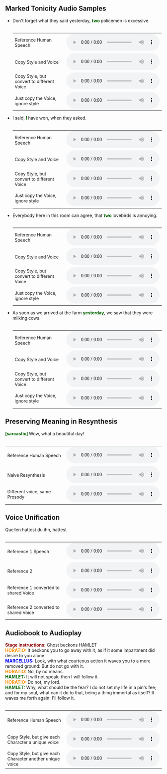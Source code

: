 <img align="center" src="resources/literally_one_white_pixel.png" style="  display: block;
  margin-left: auto;
  margin-right: auto;
  width: 0%;" /> 


## Marked Tonicity Audio Samples

- <div style="display:inline;"> Don't forget what they said yesterday, </div> <div style="color:darkgreen; display:inline; font-weight: bold;" > two </div><div style="display:inline;"> policemen is excessive. <br>  <br> </div>

    <table style='width: 100%;'>
        <tr>
            <td>Reference Human Speech</td>
            <td><audio controls="" ><source src="resources/human/9.wav" type="audio/wav"></audio></td></tr><tr>
            <td>Copy Style and Voice</td>
            <td><audio controls="" ><source src="resources/same_voice_same_style/9.wav" type="audio/wav"></audio></td></tr><tr>
            <td>Copy Style, but convert to different Voice</td>
            <td><audio controls="" ><source src="resources/diff_voice_same_style/9.wav" type="audio/wav"></audio></td></tr><tr>
            <td>Just copy the Voice, ignore style</td>
            <td><audio controls="" ><source src="resources/same_voice_diff_style/9.wav" type="audio/wav"></audio></td></tr><tr>
        </tr>
    </table>

- <div style="display:inline;"> I said, </div> <div style="color:darkgreen; display:inline; font-weight: bold;" > I </div><div style="display:inline;"> have won, when they asked. <br>  <br> </div>

    <table style='width: 100%;'>
        <tr>
            <td>Reference Human Speech</td>
            <td><audio controls="" ><source src="resources/human/8.wav" type="audio/wav"></audio></td></tr><tr>
            <td>Copy Style and Voice</td>
            <td><audio controls="" ><source src="resources/same_voice_same_style/8.wav" type="audio/wav"></audio></td></tr><tr>
            <td>Copy Style, but convert to different Voice</td>
            <td><audio controls="" ><source src="resources/diff_voice_same_style/8.wav" type="audio/wav"></audio></td></tr><tr>
            <td>Just copy the Voice, ignore style</td>
            <td><audio controls="" ><source src="resources/same_voice_diff_style/8.wav" type="audio/wav"></audio></td></tr><tr>
        </tr>
    </table>
    
- <div style="display:inline;"> Everybody here in this room can agree, that </div> <div style="color:darkgreen; display:inline; font-weight: bold;" > two </div><div style="display:inline;"> lovebirds is annoying. <br>  <br> </div>

    <table style='width: 100%;'>
        <tr>
            <td>Reference Human Speech</td>
            <td><audio controls="" ><source src="resources/human/6.wav" type="audio/wav"></audio></td></tr><tr>
            <td>Copy Style and Voice</td>
            <td><audio controls="" ><source src="resources/same_voice_same_style/6.wav" type="audio/wav"></audio></td></tr><tr>
            <td>Copy Style, but convert to different Voice</td>
            <td><audio controls="" ><source src="resources/diff_voice_same_style/6.wav" type="audio/wav"></audio></td></tr><tr>
            <td>Just copy the Voice, ignore style</td>
            <td><audio controls="" ><source src="resources/same_voice_diff_style/6.wav" type="audio/wav"></audio></td></tr><tr>
        </tr>
    </table>

- <div style="display:inline;"> As soon as we arrived at the farm </div> <div style="color:darkgreen; display:inline; font-weight: bold;" > yesterday</div><div style="display:inline;">, we saw that they were milking cows. <br>  <br> </div>

    <table style='width: 100%;'>
        <tr>
            <td>Reference Human Speech</td>
            <td><audio controls="" ><source src="resources/human/3.wav" type="audio/wav"></audio></td></tr><tr>
            <td>Copy Style and Voice</td>
            <td><audio controls="" ><source src="resources/same_voice_same_style/3.wav" type="audio/wav"></audio></td></tr><tr>
            <td>Copy Style, but convert to different Voice</td>
            <td><audio controls="" ><source src="resources/diff_voice_same_style/3.wav" type="audio/wav"></audio></td></tr><tr>
            <td>Just copy the Voice, ignore style</td>
            <td><audio controls="" ><source src="resources/same_voice_diff_style/3.wav" type="audio/wav"></audio></td></tr><tr>
        </tr>
    </table>

## Preserving Meaning in Resynthesis

<div style="display:inline;"><div style="color:darkgreen; display:inline; font-weight: bold;" > [sarcastic] </div> Wow, what a beautiful day! <br>  <br> </div>

  <table style='width: 100%;'>
        <tr>
            <td>Reference Human Speech</td>
            <td><audio controls="" ><source src="resources/human/3.wav" type="audio/wav"></audio></td></tr><tr>
            <td>Naive Resynthesis</td>
            <td><audio controls="" ><source src="resources/same_voice_same_style/3.wav" type="audio/wav"></audio></td></tr><tr>
            <td>Different voice, same Prosody</td>
            <td><audio controls="" ><source src="resources/diff_voice_same_style/3.wav" type="audio/wav"></audio></td></tr><tr>
        </tr>
    </table>

## Voice Unification

<div style="display:inline;"> Quellen hattest du ihn, hattest  <br>  <br> </div>

  <table style='width: 100%;'>
        <tr>
            <td>Reference 1 Speech</td>
            <td><audio controls="" ><source src="resources/human/3.wav" type="audio/wav"></audio></td></tr><tr>
            <td>Reference 2</td>
            <td><audio controls="" ><source src="resources/same_voice_same_style/3.wav" type="audio/wav"></audio></td></tr><tr>
            <td>Reference 1 converted to shared Voice</td>
            <td><audio controls="" ><source src="resources/diff_voice_same_style/3.wav" type="audio/wav"></audio></td></tr><tr>
            <td>Reference 2 converted to shared Voice</td>
            <td><audio controls="" ><source src="resources/diff_voice_same_style/3.wav" type="audio/wav"></audio></td></tr><tr>
        </tr>
    </table>

## Audiobook to Audioplay

<div style="display:inline;"> <div style="color:darkred; display:inline; font-weight: bold;" >Stage Instructions:</div> Ghost beckons HAMLET
<br><div style="color:darkorange; display:inline; font-weight: bold;" >HORATIO:</div> It beckons you to go away with it, as if it some impartment did desire to you alone.
<br><div style="color:blue; display:inline; font-weight: bold;" >MARCELLUS:</div> Look, with what courteous action it waves you to a more removed ground: But do not go with it.
<br><div style="color:darkorange; display:inline; font-weight: bold;" >HORATIO:</div> No, by no means.
<br><div style="color:darkgreen; display:inline; font-weight: bold;" >HAMLET:</div> It will not speak; then I will follow it.
<br><div style="color:darkorange; display:inline; font-weight: bold;" >HORATIO:</div> Do not, my lord.
<br><div style="color:darkgreen; display:inline; font-weight: bold;" >HAMLET:</div> Why, what should be the fear? I do not set my life in a pin's fee; and for my soul, what can it do to that, being a thing immortal as itself? It waves me forth again: I'll follow it. <br>  <br> </div>

<table style='width: 100%;'>
        <tr>
            <td>Reference Human Speech</td>
            <td><audio controls="" ><source src="resources/human/3.wav" type="audio/wav"></audio></td></tr><tr>
            <td>Copy Style, but give each Character a unique voice</td>
            <td><audio controls="" ><source src="resources/same_voice_same_style/3.wav" type="audio/wav"></audio></td></tr><tr>
            <td>Copy Style, but give each Character another unique voice</td>
            <td><audio controls="" ><source src="resources/diff_voice_same_style/3.wav" type="audio/wav"></audio></td></tr><tr>
        </tr>
    </table>
